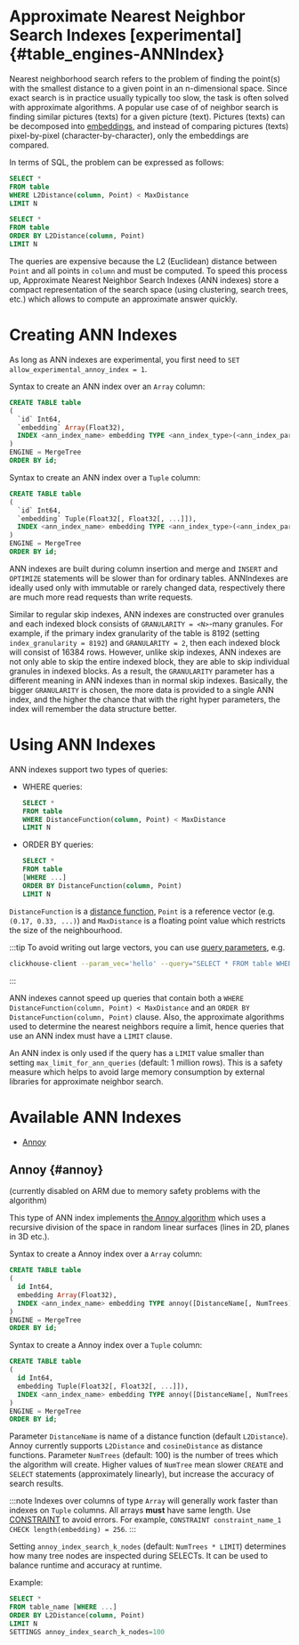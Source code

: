 # Approximate Nearest Neighbor Search Indexes [experimental] {#table_engines-ANNIndex}

Nearest neighborhood search refers to the problem of finding the point(s) with the smallest distance to a given point in an n-dimensional
space. Since exact search is in practice usually typically too slow, the task is often solved with approximate algorithms. A popular use
case of of neighbor search is finding similar pictures (texts) for a given picture (text). Pictures (texts) can be decomposed into
[embeddings](https://cloud.google.com/architecture/overview-extracting-and-serving-feature-embeddings-for-machine-learning), and instead of
comparing pictures (texts) pixel-by-pixel (character-by-character), only the embeddings are compared.

In terms of SQL, the problem can be expressed as follows:

``` sql
SELECT *
FROM table
WHERE L2Distance(column, Point) < MaxDistance
LIMIT N
```

``` sql
SELECT *
FROM table
ORDER BY L2Distance(column, Point)
LIMIT N
```

The queries are expensive because the L2 (Euclidean) distance between `Point` and all points in `column` and must be computed. To speed this process up, Approximate Nearest Neighbor Search Indexes (ANN indexes) store a compact representation of the search space (using clustering, search trees, etc.) which allows to compute an approximate answer quickly.

# Creating ANN Indexes

As long as ANN indexes are experimental, you first need to `SET allow_experimental_annoy_index = 1`.

Syntax to create an ANN index over an `Array` column:

```sql
CREATE TABLE table
(
  `id` Int64,
  `embedding` Array(Float32),
  INDEX <ann_index_name> embedding TYPE <ann_index_type>(<ann_index_parameters>) GRANULARITY <N>
)
ENGINE = MergeTree
ORDER BY id;
```

Syntax to create an ANN index over a `Tuple` column:

```sql
CREATE TABLE table
(
  `id` Int64,
  `embedding` Tuple(Float32[, Float32[, ...]]),
  INDEX <ann_index_name> embedding TYPE <ann_index_type>(<ann_index_parameters>) GRANULARITY <N>
)
ENGINE = MergeTree
ORDER BY id;
```

ANN indexes are built during column insertion and merge and `INSERT` and `OPTIMIZE` statements will be slower than for ordinary tables. ANNIndexes are ideally used only with immutable or rarely changed data, respectively there are much more read requests than write requests.

Similar to regular skip indexes, ANN indexes are constructed over granules and each indexed block consists of `GRANULARITY = <N>`-many
granules. For example, if the primary index granularity of the table is 8192 (setting `index_granularity = 8192`) and `GRANULARITY = 2`,
then each indexed block will consist of 16384 rows. However, unlike skip indexes, ANN indexes are not only able to skip the entire indexed
block, they are able to skip individual granules in indexed blocks. As a result, the `GRANULARITY` parameter has a different meaning in ANN
indexes than in normal skip indexes. Basically, the bigger `GRANULARITY` is chosen, the more data is provided to a single ANN index, and the
higher the chance that with the right hyper parameters, the index will remember the data structure better.

# Using ANN Indexes

ANN indexes support two types of queries:

- WHERE queries:

   ``` sql
   SELECT *
   FROM table
   WHERE DistanceFunction(column, Point) < MaxDistance
   LIMIT N
   ```

- ORDER BY queries:

  ``` sql
  SELECT *
  FROM table
  [WHERE ...]
  ORDER BY DistanceFunction(column, Point)
  LIMIT N
  ```

`DistanceFunction` is a [distance function](/docs/en/sql-reference/functions/distance-functions.md), `Point` is a reference vector (e.g. `(0.17, 0.33, ...)`) and `MaxDistance` is a floating point value which restricts the size of the neighbourhood.

:::tip
To avoid writing out large vectors, you can use [query parameters](/docs/en//interfaces/cli.md#queries-with-parameters-cli-queries-with-parameters), e.g.

```bash
clickhouse-client --param_vec='hello' --query="SELECT * FROM table WHERE L2Distance(embedding, {vec: Array(Float32)}) < 1.0"
```
:::

ANN indexes cannot speed up queries that contain both a `WHERE DistanceFunction(column, Point) < MaxDistance` and an `ORDER BY DistanceFunction(column, Point)` clause. Also, the approximate algorithms used to determine the nearest neighbors require a limit, hence queries that use an ANN index must have a `LIMIT` clause.

An ANN index is only used if the query has a `LIMIT` value smaller than setting `max_limit_for_ann_queries` (default: 1 million rows). This is a safety measure which helps to avoid large memory consumption by external libraries for approximate neighbor search.

# Available ANN Indexes

- [Annoy](/docs/en/engines/table-engines/mergetree-family/annindexes.md#annoy-annoy)

## Annoy {#annoy}

(currently disabled on ARM due to memory safety problems with the algorithm)

This type of ANN index implements [the Annoy algorithm](https://github.com/spotify/annoy) which uses a recursive division of the space in random linear surfaces (lines in 2D, planes in 3D etc.).

Syntax to create a Annoy index over a `Array` column:

```sql
CREATE TABLE table
(
  id Int64,
  embedding Array(Float32),
  INDEX <ann_index_name> embedding TYPE annoy([DistanceName[, NumTrees]]) GRANULARITY N
)
ENGINE = MergeTree
ORDER BY id;
```

Syntax to create a Annoy index over a `Tuple` column:

```sql
CREATE TABLE table
(
  id Int64,
  embedding Tuple(Float32[, Float32[, ...]]),
  INDEX <ann_index_name> embedding TYPE annoy([DistanceName[, NumTrees]]) GRANULARITY N
)
ENGINE = MergeTree
ORDER BY id;
```

Parameter `DistanceName` is name of a distance function (default `L2Distance`). Annoy currently supports `L2Distance` and `cosineDistance` as distance functions. Parameter `NumTrees` (default: 100) is the number of trees which the algorithm will create. Higher values of `NumTree` mean slower `CREATE` and `SELECT` statements (approximately linearly), but increase the accuracy of search results.

:::note
Indexes over columns of type `Array` will generally work faster than indexes on `Tuple` columns. All arrays **must** have same length. Use [CONSTRAINT](/docs/en/sql-reference/statements/create/table.md#constraints) to avoid errors. For example, `CONSTRAINT constraint_name_1 CHECK length(embedding) = 256`.
:::

Setting `annoy_index_search_k_nodes` (default: `NumTrees * LIMIT`) determines how many tree nodes are inspected during SELECTs. It can be used to
balance runtime and accuracy at runtime.

Example:

``` sql
SELECT *
FROM table_name [WHERE ...]
ORDER BY L2Distance(column, Point)
LIMIT N
SETTINGS annoy_index_search_k_nodes=100
```
